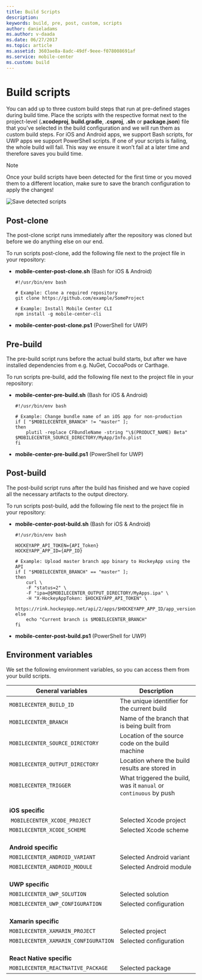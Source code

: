 ```yaml
---
title: Build Scripts
description: 
keywords: build, pre, post, custom, scripts
author: danieladams
ms.author: v-daada
ms.date: 06/27/2017
ms.topic: article
ms.assetid: 3603ae8a-8adc-49df-9eee-f078008691af
ms.service: mobile-center
ms.custom: build
---
```


# Build scripts
You can add up to three custom build steps that run at pre-defined stages during build time. Place the scripts with the respective format next to the project-level (**.xcodeproj**, **build.gradle**, **.csproj**, **.sln** or **package.json**) file that you've selected in the build configuration and we will run them as custom build steps. For iOS and Android apps, we support Bash scripts, for UWP apps we support PowerShell scripts. If one of your scripts is failing, the whole build will fail. This way we ensure it won’t fail at a later time and therefore saves you build time.

>[!NOTE]
> Once your build scripts have been detected for the first time or you moved them to a different location, make sure to save the branch configuration to apply the changes!

![Save detected scripts][build-scripts-detected]

## Post-clone
The post-clone script runs immediately after the repository was cloned but before we do anything else on our end.

To run scripts post-clone, add the following file next to the project file in your repository:

- **mobile-center-post-clone.sh** (Bash for iOS & Android)

    ```
    #!/usr/bin/env bash

    # Example: Clone a required repository
    git clone https://github.com/example/SomeProject

    # Example: Install Mobile Center CLI
    npm install -g mobile-center-cli
    ```

- **mobile-center-post-clone.ps1** (PowerShell for UWP)

## Pre-build
The pre-build script runs before the actual build starts, but after we have installed dependencies from e.g. NuGet, CocoaPods or Carthage.

To run scripts pre-build, add the following file next to the project file in your repository:

- **mobile-center-pre-build.sh** (Bash for iOS & Android)

    ```
    #!/usr/bin/env bash

    # Example: Change bundle name of an iOS app for non-production
    if [ "$MOBILECENTER_BRANCH" != "master" ];
    then
        plutil -replace CFBundleName -string "\$(PRODUCT_NAME) Beta" $MOBILECENTER_SOURCE_DIRECTORY/MyApp/Info.plist
    fi
    ```

- **mobile-center-pre-build.ps1** (PowerShell for UWP)

## Post-build
The post-build script runs after the build has finished and we have copied all the necessary artifacts to the output directory.

To run scripts post-build, add the following file next to the project file in your repository:

- **mobile-center-post-build.sh** (Bash for iOS & Android)

    ```
    #!/usr/bin/env bash

    HOCKEYAPP_API_TOKEN={API_Token}
    HOCKEYAPP_APP_ID={APP_ID}

    # Example: Upload master branch app binary to HockeyApp using the API
    if [ "$MOBILECENTER_BRANCH" == "master" ];
    then
        curl \
        -F "status=2" \
        -F "ipa=@$MOBILECENTER_OUTPUT_DIRECTORY/MyApps.ipa" \
        -H "X-HockeyAppToken: $HOCKEYAPP_API_TOKEN" \
        https://rink.hockeyapp.net/api/2/apps/$HOCKEYAPP_APP_ID/app_versions/upload
    else
        echo "Current branch is $MOBILECENTER_BRANCH"
    fi
    ```

- **mobile-center-post-build.ps1** (PowerShell for UWP)

## Environment variables
We set the following environment variables, so you can access them from your build scripts.

| **General variables** | **Description** |
| --------------------------------- | --- |
| `MOBILECENTER_BUILD_ID` | The unique identifier for the current build |
| `MOBILECENTER_BRANCH` | Name of the branch that is being built from |
| `MOBILECENTER_SOURCE_DIRECTORY` | Location of the source code on the build machine |
| `MOBILECENTER_OUTPUT_DIRECTORY` | Location where the build results are stored in |
| `MOBILECENTER_TRIGGER` | What triggered the build, was it `manual` or `continuous` by push |
| <br> **iOS specific** | |
| `MOBILECENTER_XCODE_PROJECT` | Selected Xcode project |
| `MOBILECENTER_XCODE_SCHEME` | Selected Xcode scheme |
| <br> **Android specific** | |
| `MOBILECENTER_ANDROID_VARIANT` | Selected Android variant |
| `MOBILECENTER_ANDROID_MODULE` | Selected Android module |
| <br> **UWP specific** | |
| `MOBILECENTER_UWP_SOLUTION` | Selected solution |
| `MOBILECENTER_UWP_CONFIGURATION` | Selected configuration |
| <br> **Xamarin specific** | |
| `MOBILECENTER_XAMARIN_PROJECT` | Selected project|
| `MOBILECENTER_XAMARIN_CONFIGURATION` | Selected configuration|
| <br> **React Native specific** | |
| `MOBILECENTER_REACTNATIVE_PACKAGE` | Selected package|


[build-scripts-detected]: ~/build/custom/scripts/images/build-scripts-detected.png "Build configuration shows detected build scripts"